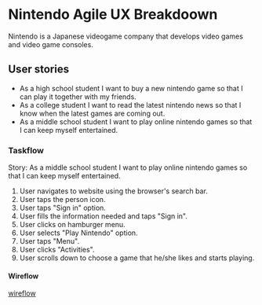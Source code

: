 # Nintendo Agile UX Breakdoown

Nintendo is a Japanese videogame company that develops video games and video game consoles.

## User stories

- As a high school student I want to buy a new nintendo game so that I can play it together with my friends.
- As a college student I want to read the latest nintendo news so that I know when the latest games are coming out.
- As a middle school student I want to play online nintendo games so that I can keep myself entertained. 

### Taskflow

Story: As a middle school student I want to play online nintendo games so that I can keep myself entertained.
1. User navigates to website using the browser's search bar.
2. User taps the person icon.
3. User taps "Sign in" option.
4. User fills the information needed and taps "Sign in". 
5. User clicks on hamburger menu.
6. User selects "Play Nintendo" option.
7. User taps "Menu".
8. User clicks "Activities".
9. User scrolls down to choose a game that he/she likes and starts playing.

#### Wireflow
[wireflow](https://user-images.githubusercontent.com/87A2B7CC-087E-4D42-9086-652FDC08BB90.JPEG)